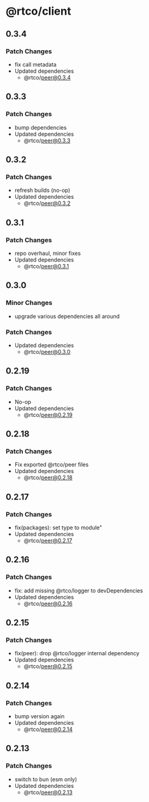 # @rtco/client

## 0.3.4

### Patch Changes

- fix call metadata
- Updated dependencies
  - @rtco/peer@0.3.4

## 0.3.3

### Patch Changes

- bump dependencies
- Updated dependencies
  - @rtco/peer@0.3.3

## 0.3.2

### Patch Changes

- refresh builds (no-op)
- Updated dependencies
  - @rtco/peer@0.3.2

## 0.3.1

### Patch Changes

- repo overhaul, minor fixes
- Updated dependencies
  - @rtco/peer@0.3.1

## 0.3.0

### Minor Changes

- upgrade various dependencies all around

### Patch Changes

- Updated dependencies
  - @rtco/peer@0.3.0

## 0.2.19

### Patch Changes

- No-op
- Updated dependencies
  - @rtco/peer@0.2.19

## 0.2.18

### Patch Changes

- Fix exported @rtco/peer files
- Updated dependencies
  - @rtco/peer@0.2.18

## 0.2.17

### Patch Changes

- fix(packages): set type to module"
- Updated dependencies
  - @rtco/peer@0.2.17

## 0.2.16

### Patch Changes

- fix: add missing @rtco/logger to devDependencies
- Updated dependencies
  - @rtco/peer@0.2.16

## 0.2.15

### Patch Changes

- fix(peer): drop @rtco/logger internal dependency
- Updated dependencies
  - @rtco/peer@0.2.15

## 0.2.14

### Patch Changes

- bump version again
- Updated dependencies
  - @rtco/peer@0.2.14

## 0.2.13

### Patch Changes

- switch to bun (esm only)
- Updated dependencies
  - @rtco/peer@0.2.13
